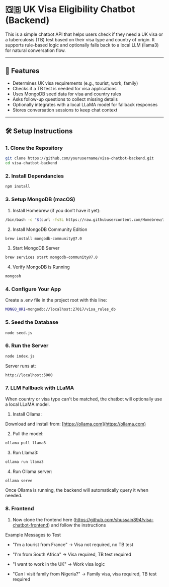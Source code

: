 # 🇬🇧 UK Visa Eligibility Chatbot (Backend)

This is a simple chatbot API that helps users check if they need a UK visa or a tuberculosis (TB) test based on their visa type and country of origin. It supports rule-based logic and optionally falls back to a local LLM (llama3) for natural conversation flow.

---

## 🧠 Features

- Determines UK visa requirements (e.g., tourist, work, family)
- Checks if a TB test is needed for visa applications
- Uses MongoDB seed data for visa and country rules
- Asks follow-up questions to collect missing details
- Optionally integrates with a local LLaMA model for fallback responses
- Stores conversation sessions to keep chat context

---

## 🛠️ Setup Instructions

### 1. Clone the Repository

```bash
git clone https://github.com/yourusername/visa-chatbot-backend.git
cd visa-chatbot-backend
```

### 2. Install Dependancies
```bash
npm install
```

### 3. Setup MongoDB (macOS)
1. Install Homebrew (if you don’t have it yet):
```bash
/bin/bash -c "$(curl -fsSL https://raw.githubusercontent.com/Homebrew/install/HEAD/install.sh)"
```

2. Install MongoDB Community Edition
```bash
brew install mongodb-community@7.0
```

3. Start MongoDB Server
```bash
brew services start mongodb-community@7.0
```

4. Verify MongoDB is Running
```bash
mongosh
```

### 4. Configure Your App
Create a .env file in the project root with this line:
```bash
MONGO_URI=mongodb://localhost:27017/visa_rules_db
```

### 5. Seed the Database
```bash
node seed.js
```

### 6. Run the Server
```bash
node index.js
```
Server runs at:
```bash
http://localhost:5000
```

### 7. LLM Fallback with LLaMA

When country or visa type can't be matched, the chatbot will optionally use a local LLaMA model.

1. Install Ollama:

Download and install from: [https://ollama.com](https://ollama.com)

2. Pull the model:

```bash
ollama pull llama3
```

3. Run Llama3:
```bash
ollama run llama3
```

4. Run Ollama server:
```bash
ollama serve
```
Once Ollama is running, the backend will automatically query it when needed.

### 8. Frontend

1. Now clone the frontend here (https://github.com/shussain894/visa-chatbot-frontend) and follow the instructions

Example Messages to Test
- "I’m a tourist from France" → Visa not required, no TB test

- "I'm from South Africa" → Visa required, TB test required

- "I want to work in the UK" → Work visa logic

- "Can I visit family from Nigeria?" → Family visa, visa required, TB test required






